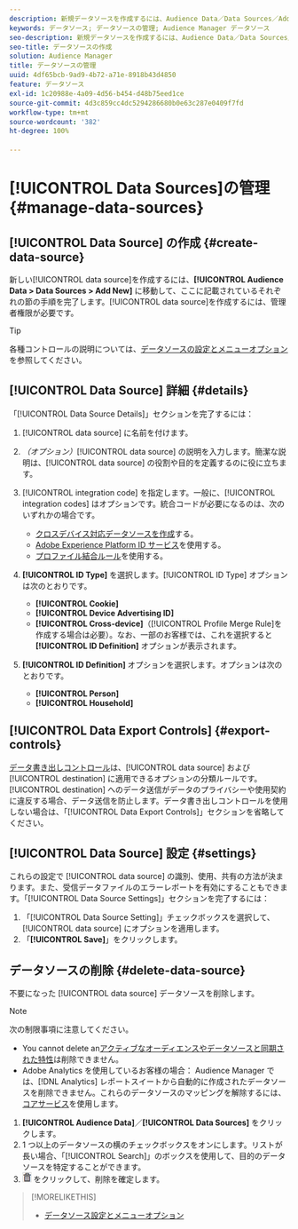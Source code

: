 ```yaml
---
description: 新規データソースを作成するには、Audience Data／Data Sources／Add New の順に選択し、ここで説明している各セクションの手順を完了します。データソースを作成するには、管理者権限が必要です。
keywords: データソース; データソースの管理; Audience Manager データソース
seo-description: 新規データソースを作成するには、Audience Data／Data Sources／Add New の順に選択し、ここで説明している各セクションの手順を完了します。データソースを作成するには、管理者権限が必要です。
seo-title: データソースの作成
solution: Audience Manager
title: データソースの管理
uuid: 4df65bcb-9ad9-4b72-a71e-8918b43d4850
feature: データソース
exl-id: 1c20988e-4a09-4d56-b454-d48b75eed1ce
source-git-commit: 4d3c859cc4dc5294286680b0e63c287e0409f7fd
workflow-type: tm+mt
source-wordcount: '382'
ht-degree: 100%

---
```


# [!UICONTROL Data Sources]の管理  {#manage-data-sources}

## [!UICONTROL Data Source] の作成  {#create-data-source}

新しい[!UICONTROL data source]を作成するには、**[!UICONTROL Audience Data > Data Sources > Add New]** に移動して、ここに記載されているそれぞれの節の手順を完了します。[!UICONTROL data source]を作成するには、管理者権限が必要です。

<!-- create-datasource.xml -->

>[!TIP]
>
>各種コントロールの説明については、[データソースの設定とメニューオプション](../features/datasources-list-and-settings.md#settings-menu-options)を参照してください。

## [!UICONTROL Data Source] 詳細 {#details}

「[!UICONTROL Data Source Details]」セクションを完了するには：

1. [!UICONTROL data source] に名前を付けます。
1. *（オプション）*[!UICONTROL data source] の説明を入力します。簡潔な説明は、[!UICONTROL data source] の役割や目的を定義するのに役に立ちます。
1. [!UICONTROL integration code] を指定します。一般に、[!UICONTROL integration codes] はオプションです。統合コードが必要になるのは、次のいずれかの場合です。

   * [クロスデバイス対応データソースを作成](../features/profile-merge-rules/merge-rules-start.md#create-data-source)する。
   * [Adobe Experience Platform ID サービス](https://docs.adobe.com/content/help/ja-JP/id-service/using/home.html)を使用する。
   * [プロファイル結合ルール](../features/profile-merge-rules/merge-rules-start.md)を使用する。

1. **[!UICONTROL ID Type]** を選択します。[!UICONTROL ID Type] オプションは次のとおりです。

   * **[!UICONTROL Cookie]**
   * **[!UICONTROL Device Advertising ID]**
   * **[!UICONTROL Cross-device]**（[!UICONTROL Profile Merge Rule]を作成する場合は必要）。なお、一部のお客様では、これを選択すると **[!UICONTROL ID Definition]** オプションが表示されます。

1. **[!UICONTROL ID Definition]** オプションを選択します。オプションは次のとおりです。

   * **[!UICONTROL Person]**
   * **[!UICONTROL Household]**

## [!UICONTROL Data Export Controls] {#export-controls}

[データ書き出しコントロール](../features/data-export-controls.md)は、[!UICONTROL data source] および [!UICONTROL destination] に適用できるオプションの分類ルールです。[!UICONTROL destination] へのデータ送信がデータのプライバシーや使用契約に違反する場合、データ送信を防止します。データ書き出しコントロールを使用しない場合は、「[!UICONTROL Data Export Controls]」セクションを省略してください。

## [!UICONTROL Data Source] 設定 {#settings}

これらの設定で [!UICONTROL data source] の識別、使用、共有の方法が決まります。また、受信データファイルのエラーレポートを有効にすることもできます。「[!UICONTROL Data Source Settings]」セクションを完了するには：

1. 「[!UICONTROL Data Source Setting]」チェックボックスを選択して、[!UICONTROL data source] にオプションを適用します。
2. 「**[!UICONTROL Save]**」をクリックします。

## データソースの削除 {#delete-data-source}

<!-- t_datasource_delete.xml -->

不要になった [!UICONTROL data source] データソースを削除します。

>[!NOTE]
>
>次の制限事項に注意してください。
>
>* You cannot delete an[アクティブなオーディエンスやデータソースと同期された特性](../features/traits/client-activity-synced-audience-traits.md)は削除できません。
>* Adobe Analytics を使用しているお客様の場合： Audience Manager では、[!DNL Analytics] レポートスイートから自動的に作成されたデータソースを削除できません。これらのデータソースのマッピングを解除するには、[コアサービス](https://docs.adobe.com/content/help/ja-JP/core-services/interface/about-core-services/core-services-landing.html)を使用します。


1. **[!UICONTROL Audience Data]**／**[!UICONTROL Data Sources]** をクリックします。
1. 1 つ以上のデータソースの横のチェックボックスをオンにします。リストが長い場合、「[!UICONTROL Search]」のボックスを使用して、目的のデータソースを特定することができます。
1. ![](assets/icon_trash.png) をクリックして、削除を確定します。


>[!MORELIKETHIS]
>
>* [データソース設定とメニューオプション](../features/datasources-list-and-settings.md#settings-menu-options)

